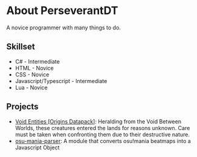 # About PerseverantDT
A novice programmer with many things to do.

## Skillset
- C# - Intermediate
- HTML - Novice
- CSS - Novice
- Javascript/Typescript - Intermediate
- Lua - Novice

## Projects
- [Void Entities [Origins Datapack]](https://www.curseforge.com/minecraft/mc-addons/void-entities-origins-datapack): Heralding from the Void Between Worlds, these creatures entered the lands for reasons unknown. Care must be taken when confronting them due to their destructive nature.
- [osu-mania-parser](https://www.npmjs.com/package/osu-mania-parser): A module that converts osu!mania beatmaps into a Javascript Object
